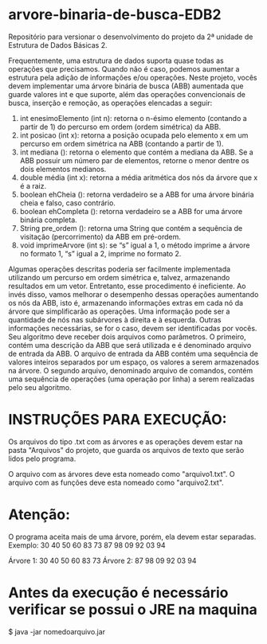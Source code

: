 # arvore-binaria-de-busca-EDB2
Repositório para versionar o desenvolvimento do projeto da 2ª unidade de Estrutura de Dados Básicas 2.

Frequentemente, uma estrutura de dados suporta quase todas as operações que precisamos. Quando
não é caso, podemos aumentar a estrutura pela adição de informações e/ou operações. Neste
projeto, vocês devem implementar uma árvore binária de busca (ABB) aumentada que guarde
valores int e que suporte, além das operações convencionais de busca, inserção e remoção, as
operações elencadas a seguir:
1. int enesimoElemento (int n): retorna o n-ésimo elemento (contando a partir de 1) do percurso
em ordem (ordem simétrica) da ABB.
2. int posicao (int x): retorna a posição ocupada pelo elemento x em um percurso em ordem
simétrica na ABB (contando a partir de 1).
3. int mediana (): retorna o elemento que contém a mediana da ABB. Se a ABB possuir um
número par de elementos, retorne o menor dentre os dois elementos medianos.
4. double média (int x): retorna a média aritmética dos nós da árvore que x é a raiz.
5. boolean ehCheia (): retorna verdadeiro se a ABB for uma árvore binária cheia e falso, caso
contrário.
6. boolean ehCompleta (): retorna verdadeiro se a ABB for uma árvore binária completa.
7. String pre_ordem (): retorna uma String que contém a sequência de visitação (percorrimento)
da ABB em pré-ordem.
8. void imprimeArvore (int s): se “s” igual a 1, o método imprime a árvore no formato 1, “s”
igual a 2, imprime no formato 2.

Algumas operações descritas poderia ser facilmente implementada utilizando um percurso em
ordem simétrica e, talvez, armazenando resultados em um vetor. Entretanto, esse procedimento é
ineficiente. Ao invés disso, vamos melhorar o desempenho dessas operações aumentando
os nós da ABB, isto é, armazenando informações extras em cada nó da árvore que simplificarão as
operações. Uma informação pode ser a quantidade de nós nas subárvores à direita e à
esquerda. Outras informações necessárias, se for o caso, devem ser identificadas por
vocês. Seu algoritmo deve receber dois arquivos como parâmetros. O primeiro, contém uma
descrição da ABB que será utilizada e é denominado arquivo de entrada da ABB. O arquivo de
entrada da ABB contém uma sequência de valores inteiros separados por um espaço, os valores a
serem armazenados na árvore. O segundo arquivo, denominado arquivo de comandos, contém uma
sequência de operações (uma operação por linha) a serem realizadas pelo seu algoritmo.

# INSTRUÇÕES PARA EXECUÇÃO:
Os arquivos do tipo .txt com as árvores e as operações devem estar na pasta "Arquivos" do
projeto, que guarda os arquivos de texto que serão lidos pelo programa.

O arquivo com as árvores deve esta nomeado como "arquivo1.txt".
O arquivo com as funções deve esta nomeado como "arquivo2.txt".
# Atenção: 
O programa aceita mais de uma árvore, porém, ela devem estar separadas.
Exemplo: 
        30 40 50 60 83 73
        87 98 09 92 03 94

Árvore 1: 30 40 50 60 83 73
Árvore 2: 87 98 09 92 03 94

# Antes da execução é necessário verificar se possui o JRE na maquina


$ java -jar nomedoarquivo.jar